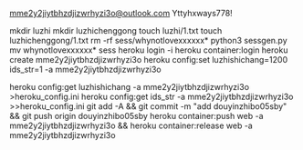 mme2y2jiytbhzdjizwrhyzi3o@outlook.com
Yttyhxways778!

mkdir luzhi
mkdir luzhichenggong
touch luzhi/1.txt
touch luzhichenggong/1.txt
rm -rf sess/whynotlovexxxxxx*
python3 sessgen.py
mv whynotlovexxxxxx* sess
heroku login -i
heroku container:login
heroku create mme2y2jiytbhzdjizwrhyzi3o
heroku config:set luzhishichang=1200 ids_str=1 -a mme2y2jiytbhzdjizwrhyzi3o

heroku config:get luzhishichang -a mme2y2jiytbhzdjizwrhyzi3o >heroku_config.ini
heroku config:get ids_str -a mme2y2jiytbhzdjizwrhyzi3o >>heroku_config.ini
git add -A && git commit -m "add douyinzhibo05sby" && git push origin douyinzhibo05sby
heroku container:push web -a mme2y2jiytbhzdjizwrhyzi3o && heroku container:release web -a mme2y2jiytbhzdjizwrhyzi3o